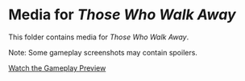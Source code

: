 # Media for *Those Who Walk Away*

This folder contains media for *Those Who Walk Away*.

Note: Some gameplay screenshots may contain spoilers.

[Watch the Gameplay Preview]([https://drive.google.com/file/d/FILE_ID/view?usp=sharing](https://drive.google.com/file/d/1ERzgNv4lYen_s6Mftzvw6GU-gwkN-mtY/view?usp=sharing))
